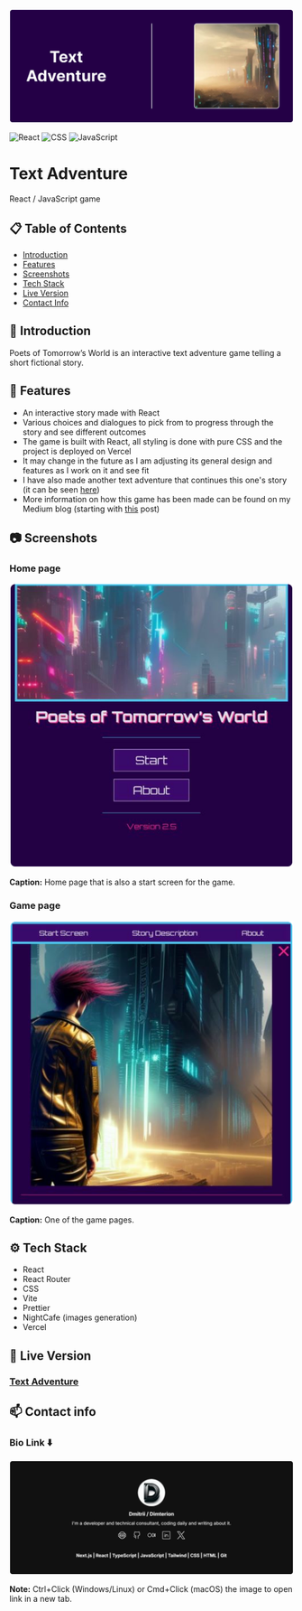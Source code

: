 <img src="./src/assets/potw_readme_header.svg" alt="Text Adventure readme header" />

![React](https://img.shields.io/badge/React-20232A?style=for-the-badge&logo=react&logoColor=61DAFB) ![CSS](https://img.shields.io/badge/CSS-1572B6?style=for-the-badge&logo=css3&logoColor=white) ![JavaScript](https://img.shields.io/badge/JavaScript-F7DF1E?style=for-the-badge&logo=javascript&logoColor=black)

# Text Adventure

React / JavaScript game

## 📋 Table of Contents

- [Introduction](#introduction)
- [Features](#features)
- [Screenshots](#screenshots)
- [Tech Stack](#tech-stack)
- [Live Version](#live-version)
- [Contact Info](#contact-info)

## <a id="introduction"></a>🔎 Introduction

Poets of Tomorrow’s World is an interactive text adventure game telling a short fictional story.

## <a id="features"></a>📌 Features

- An interactive story made with React
- Various choices and dialogues to pick from to progress through the story and see different outcomes
- The game is built with React, all styling is done with pure CSS and the project is deployed on Vercel
- It may change in the future as I am adjusting its general design and features as I work on it and see fit
- I have also made another text adventure that continues this one's story (it can be seen [here](https://github.com/Dimterion/PoTW-GO/))
- More information on how this game has been made can be found on my Medium blog (starting with [this](https://medium.com/@dimterion/making-an-interactive-text-adventure-game-with-javascript-html-and-css-298b35c8ea96) post)

## <a id="screenshots"></a>📷 Screenshots

### Home page

<img src="./src/assets/potw_home_page.svg" alt="Text Adventure home page" />

**Caption:** Home page that is also a start screen for the game.

### Game page

<img src="./src/assets/potw_game_page.svg" alt="Text Adventure game page" />

**Caption:** One of the game pages.

## <a id="tech-stack"></a>⚙️ Tech Stack

- React
- React Router
- CSS
- Vite
- Prettier
- NightCafe (images generation)
- Vercel

## <a id="live-version"></a>🔗 Live Version

### [Text Adventure](https://poets-of-tomorrows-world.vercel.app/)

## <a id="contact-info"></a>📫 Contact info

### Bio Link ⬇️

<a href="https://dimterion.bio.link/">
  <img src="./src/assets/potw_readme_footer.svg" alt="Text Adventure readme footer" />
</a>

**Note:** Ctrl+Click (Windows/Linux) or Cmd+Click (macOS) the image to open link in a new tab.
